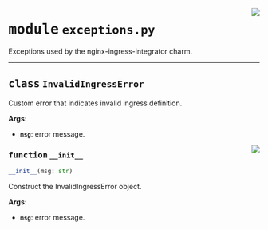 <!-- markdownlint-disable -->

<a href="../src/exceptions.py#L0"><img align="right" style="float:right;" src="https://img.shields.io/badge/-source-cccccc?style=flat-square"></a>

# <kbd>module</kbd> `exceptions.py`
Exceptions used by the nginx-ingress-integrator charm. 



---

## <kbd>class</kbd> `InvalidIngressError`
Custom error that indicates invalid ingress definition. 



**Args:**
 
 - <b>`msg`</b>:  error message. 

<a href="../src/exceptions.py#L14"><img align="right" style="float:right;" src="https://img.shields.io/badge/-source-cccccc?style=flat-square"></a>

### <kbd>function</kbd> `__init__`

```python
__init__(msg: str)
```

Construct the InvalidIngressError object. 



**Args:**
 
 - <b>`msg`</b>:  error message. 





